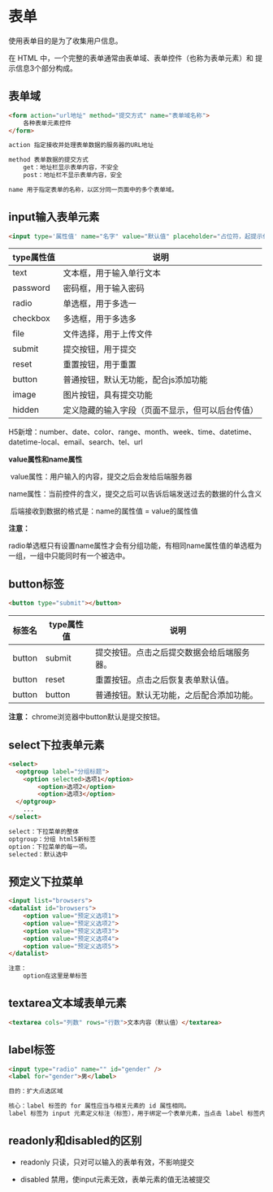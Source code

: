# 表单

 使用表单目的是为了收集用户信息。

在 HTML 中，一个完整的表单通常由表单域、表单控件（也称为表单元素）和 提示信息3个部分构成。

## 表单域

```html
<form action="url地址" method="提交方式" name="表单域名称">
	各种表单元素控件
</form>

action 指定接收并处理表单数据的服务器的URL地址

method 表单数据的提交方式
	get：地址栏显示表单内容，不安全
	post：地址栏不显示表单内容，安全

name 用于指定表单的名称，以区分同一页面中的多个表单域。
```



## input输入表单元素

```html
<input type='属性值' name="名字" value="默认值" placeholder="占位符，起提示作用">
```

| type属性值 | 说明                                             |
| ---------- | ------------------------------------------------ |
| text       | 文本框，用于输入单行文本                         |
| password   | 密码框，用于输入密码                             |
| radio      | 单选框，用于多选一                               |
| checkbox   | 多选框，用于多选多                               |
| file       | 文件选择，用于上传文件                           |
| submit     | 提交按钮，用于提交                               |
| reset      | 重置按钮，用于重置                               |
| button     | 普通按钮，默认无功能，配合js添加功能             |
| image      | 图片按钮，具有提交功能                           |
| hidden     | 定义隐藏的输入字段（页面不显示，但可以后台传值） |

H5新增：number、date、color、range、month、week、time、datetime、datetime-local、email、search、tel、url



**value属性和name属性**

​	value属性：用户输入的内容，提交之后会发给后端服务器

​	name属性：当前控件的含义，提交之后可以告诉后端发送过去的数据的什么含义

​	后端接收到数据的格式是：name的属性值 = value的属性值



**注意：**

​	radio单选框只有设置name属性才会有分组功能，有相同name属性值的单选框为一组，一组中只能同时有一个被选中。



## button标签

```html
<button type="submit"></button>
```

| 标签名 | type属性值 | 说明                                       |
| ------ | ---------- | ------------------------------------------ |
| button | submit     | 提交按钮。点击之后提交数据会给后端服务器。 |
| button | reset      | 重置按钮。点击之后恢复表单默认值。         |
| button | button     | 普通按钮。默认无功能，之后配合添加功能。   |

**注意：**
	chrome浏览器中button默认是提交按钮。



## select下拉表单元素

```html
<select>
  <optgroup label="分组标题">
  	<option selected>选项1</option>
		<option>选项2</option>
		<option>选项3</option>
  </optgroup>
	...
</select>

select：下拉菜单的整体
optgroup：分组 html5新标签 
option：下拉菜单的每一项。
selected：默认选中
```

## 预定义下拉菜单

```html
<input list="browsers">
<datalist id="browsers">
	<option value="预定义选项1">
	<option value="预定义选项2">
	<option value="预定义选项3">
	<option value="预定义选项4">
	<option value="预定义选项5">
</datalist>

注意：
	option在这里是单标签
```



## textarea文本域表单元素

```html
<textarea cols="列数" rows="行数">文本内容（默认值）</textarea>
```



## label标签

```html
<input type="radio" name="" id="gender" />
<label for="gender">男</label>

目的：扩大点选区域

核心：label 标签的 for 属性应当与相关元素的 id 属性相同。
label 标签为 input 元素定义标注（标签），用于绑定一个表单元素，当点击 label 标签内的文本时，浏览器就会自动将焦点（光标）转到或者选择对应的表单元素上,用来增加用户体验。
```

## readonly和disabled的区别

- readonly 只读，只对可以输入的表单有效，不影响提交

- disabled 禁用，使input元素无效，表单元素的值无法被提交

